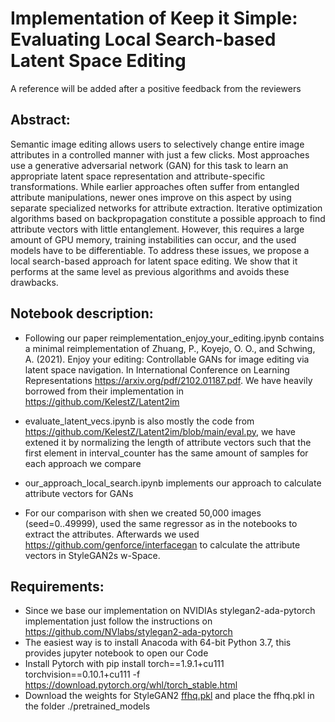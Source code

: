 # Implementation of Keep it Simple: Evaluating Local Search-based Latent Space Editing
A reference will be added after a positive feedback from the reviewers

## Abstract: 
Semantic image editing allows users to selectively change entire image attributes in a controlled manner with just a few clicks. Most approaches use a generative adversarial network (GAN) for this task to learn an appropriate latent space representation and attribute-specific transformations. While earlier approaches often suffer from entangled attribute manipulations, newer ones improve on this aspect by using separate specialized networks for attribute extraction. Iterative optimization algorithms based on backpropagation constitute a possible approach to find attribute vectors with little entanglement. However, this requires a large amount of GPU memory, training instabilities can occur, and the used models have to be differentiable. To address these issues, we propose a local search-based approach for latent space editing. We show that it performs at the same level as previous algorithms and avoids these drawbacks.

## Notebook description:
- Following our paper reimplementation_enjoy_your_editing.ipynb contains a minimal reimplementation of Zhuang, P., Koyejo, O. O., and Schwing, A. (2021). Enjoy your editing: Controllable GANs for image editing via latent space navigation. In International Conference on Learning Representations https://arxiv.org/pdf/2102.01187.pdf. We have heavily borrowed from their implementation in https://github.com/KelestZ/Latent2im

- evaluate_latent_vecs.ipynb is also mostly the code from https://github.com/KelestZ/Latent2im/blob/main/eval.py, we have extened it by normalizing the length of attribute vectors such that the first element in interval_counter has the same amount of samples for each approach we compare

- our_approach_local_search.ipynb implements our approach to calculate attribute vectors for GANs

- For our comparison with shen we created 50,000 images (seed=0..49999), used the same regressor as in the notebooks to extract the attributes. Afterwards we used https://github.com/genforce/interfacegan to calculate the attribute vectors in StyleGAN2s w-Space.

## Requirements:
- Since we base our implementation on NVIDIAs stylegan2-ada-pytorch implementation just follow the instructions on https://github.com/NVlabs/stylegan2-ada-pytorch
- The easiest way is to install Anacoda with 64-bit Python 3.7, this provides jupyter notebook to open our Code
- Install Pytorch with pip install torch==1.9.1+cu111 torchvision==0.10.1+cu111 -f https://download.pytorch.org/whl/torch_stable.html
- Download the weights for StyleGAN2 [ffhq.pkl](https://nvlabs-fi-cdn.nvidia.com/stylegan2-ada-pytorch/pretrained/ffhq.pkl) and place the ffhq.pkl in the folder ./pretrained_models
